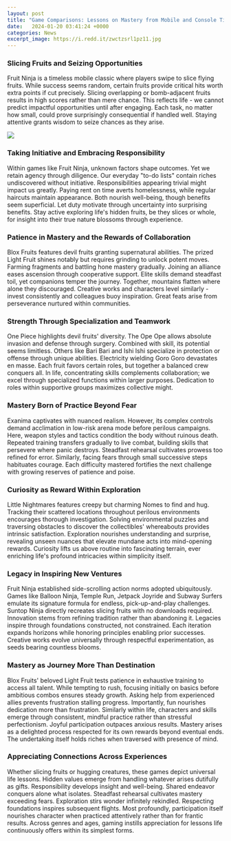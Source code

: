 ```yaml
---
layout: post
title: "Game Comparisons: Lessons on Mastery from Mobile and Console Titles"
date:   2024-01-20 03:41:24 +0000
categories: News
excerpt_image: https://i.redd.it/zwctzsrl1pz11.jpg
---
```

### Slicing Fruits and Seizing Opportunities 

Fruit Ninja is a timeless mobile classic where players swipe to slice flying fruits. While success seems random, certain fruits provide critical hits worth extra points if cut precisely. Slicing overlapping or bomb-adjacent fruits results in high scores rather than mere chance. This reflects life - we cannot predict impactful opportunities until after engaging. Each task, no matter how small, could prove surprisingly consequential if handled well. Staying attentive grants wisdom to seize chances as they arise.


![](https://i.redd.it/zwctzsrl1pz11.jpg)
### Taking Initiative and Embracing Responsibility  

Within games like Fruit Ninja, unknown factors shape outcomes. Yet we retain agency through diligence. Our everyday "to-do lists" contain riches undiscovered without initiative. Responsibilities appearing trivial might impact us greatly. Paying rent on time averts homelessness, while regular haircuts maintain appearance. Both nourish well-being, though benefits seem superficial. Let duty motivate through uncertainty into surprising benefits. Stay active exploring life's hidden fruits, be they slices or whole, for insight into their true nature blossoms through experience.

### Patience in Mastery and the Rewards of Collaboration

Blox Fruits features devil fruits granting supernatural abilities. The prized Light Fruit shines notably but requires grinding to unlock potent moves. Farming fragments and battling hone mastery gradually. Joining an alliance eases ascension through cooperative support. Elite skills demand steadfast toil, yet companions temper the journey. Together, mountains flatten where alone they discouraged. Creative works and characters level similarly - invest consistently and colleagues buoy inspiration. Great feats arise from perseverance nurtured within communities.  

### Strength Through Specialization and Teamwork

One Piece highlights devil fruits' diversity. The Ope Ope allows absolute invasion and defense through surgery. Combined with skill, its potential seems limitless. Others like Bari Bari and Ishi Ishi specialize in protection or offense through unique abilities. Electricity wielding Goro Goro devastates en masse. Each fruit favors certain roles, but together a balanced crew conquers all. In life, concentrating skills complements collaboration; we excel through specialized functions within larger purposes. Dedication to roles within supportive groups maximizes collective might. 

### Mastery Born of Practice Beyond Fear

Exanima captivates with nuanced realism. However, its complex controls demand acclimation in low-risk arena mode before perilous campaigns. Here, weapon styles and tactics condition the body without ruinous death. Repeated training transfers gradually to live combat, building skills that persevere where panic destroys. Steadfast rehearsal cultivates prowess too refined for error. Similarly, facing fears through small successive steps habituates courage. Each difficulty mastered fortifies the next challenge with growing reserves of patience and poise.

### Curiosity as Reward Within Exploration

Little Nightmares features creepy but charming Nomes to find and hug. Tracking their scattered locations throughout perilous environments encourages thorough investigation. Solving environmental puzzles and traversing obstacles to discover the collectibles' whereabouts provides intrinsic satisfaction. Exploration nourishes understanding and surprise, revealing unseen nuances that elevate mundane acts into mind-opening rewards. Curiosity lifts us above routine into fascinating terrain, ever enriching life's profound intricacies within simplicity itself.

### Legacy in Inspiring New Ventures 

Fruit Ninja established side-scrolling action norms adopted ubiquitously. Games like Balloon Ninja, Temple Run, Jetpack Joyride and Subway Surfers emulate its signature formula for endless, pick-up-and-play challenges. Suntop Ninja directly recreates slicing fruits with no downloads required. Innovation stems from refining tradition rather than abandoning it. Legacies inspire through foundations constructed, not constrained. Each iteration expands horizons while honoring principles enabling prior successes. Creative works evolve universally through respectful experimentation, as seeds bearing countless blooms.

### Mastery as Journey More Than Destination 

Blox Fruits' beloved Light Fruit tests patience in exhaustive training to access all talent. While tempting to rush, focusing initially on basics before ambitious combos ensures steady growth. Asking help from experienced allies prevents frustration stalling progress. Importantly, fun nourishes dedication more than frustration. Similarly within life, characters and skills emerge through consistent, mindful practice rather than stressful perfectionism. Joyful participation outpaces anxious results. Mastery arises as a delighted process respected for its own rewards beyond eventual ends. The undertaking itself holds riches when traversed with presence of mind.

### Appreciating Connections Across Experiences

Whether slicing fruits or hugging creatures, these games depict universal life lessons. Hidden values emerge from handling whatever arises dutifully as gifts. Responsibility develops insight and well-being. Shared endeavor conquers alone what isolates. Steadfast rehearsal cultivates mastery exceeding fears. Exploration stirs wonder infinitely rekindled. Respecting foundations inspires subsequent flights. Most profoundly, participation itself nourishes character when practiced attentively rather than for frantic results. Across genres and ages, gaming instills appreciation for lessons life continuously offers within its simplest forms.